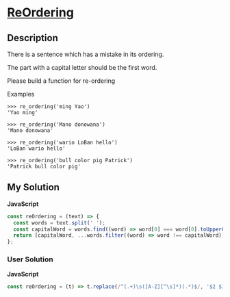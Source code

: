 # [ReOrdering](https://www.codewars.com/kata/5785cd91a1b8d5c06e000007)

## Description

There is a sentence which has a mistake in its ordering.

The part with a capital letter should be the first word.

Please build a function for re-ordering

Examples

```
>>> re_ordering('ming Yao')
'Yao ming'

>>> re_ordering('Mano donowana')
'Mano donowana'

>>> re_ordering('wario LoBan hello')
'LoBan wario hello'

>>> re_ordering('bull color pig Patrick')
'Patrick bull color pig'
```

## My Solution

**JavaScript**

```js
const reOrdering = (text) => {
  const words = text.split(' ');
  const capitalWord = words.find((word) => word[0] === word[0].toUpperCase());
  return [capitalWord, ...words.filter((word) => word !== capitalWord)].join(' ');
};
```

### User Solution

**JavaScript**

```js
const reOrdering = (t) => t.replace(/^(.+)\s([A-Z][^\s]*)(.*)$/, '$2 $1$3');
```
